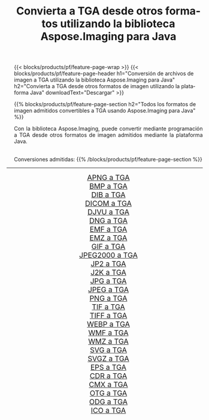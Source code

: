 ﻿---
title: Convierta a TGA desde otros formatos utilizando la biblioteca Aspose.Imaging para Java 
weight: 3920
url: /es/java/conversion/to/tga 
lang: es
langdirlevel: 2
locales: zh-hans,ja,it,ru,de,es,fr,nl,id,lt,pl,pt,vi,tr,ko,zh-hant,ar,hi,th,sv,cs,uk,he
description: Usando Aspose.Imaging puede convertir a TGA desde otros formatos usando Java
---

{{< blocks/products/pf/feature-page-wrap >}}
{{< blocks/products/pf/feature-page-header h1="Conversión de archivos de imagen a TGA utilizando la biblioteca Aspose.Imaging para Java" h2="Convierta a TGA desde otros formatos de imagen utilizando la plataforma Java" downloadText="Descargar" >}}


{{% blocks/products/pf/feature-page-section  h2="Todos los formatos de imagen admitidos convertibles a TGA usando Aspose.Imaging para Java" %}}
<p align=justify>Con la biblioteca Aspose.Imaging, puede convertir mediante programación a TGA desde otros formatos de imagen admitidos mediante la plataforma Java.</p>
<br/>
Conversiones admitidas:
{{% /blocks/products/pf/feature-page-section %}}
<div class="container-fluid productfamilypage bg-gray">
    <div class="convertypes bg-gray agp-content section">
        <div class="container">
		<hr style="margin-left:-20px;"/>
		<div class="row other-converters" style="gap: 10px;font-size: 19px;text-align:center;">
		    <div class='col-md-2 other-converter remove-lp remove-rp'><a href="/imaging/es/java/conversion/apng-to-tga" style="padding:15px;">APNG a TGA</a></div>
<div class='col-md-2 other-converter remove-lp remove-rp'><a href="/imaging/es/java/conversion/bmp-to-tga" style="padding:15px;">BMP a TGA</a></div>
<div class='col-md-2 other-converter remove-lp remove-rp'><a href="/imaging/es/java/conversion/dib-to-tga" style="padding:15px;">DIB a TGA</a></div>
<div class='col-md-2 other-converter remove-lp remove-rp'><a href="/imaging/es/java/conversion/dicom-to-tga" style="padding:15px;">DICOM a TGA</a></div>
<div class='col-md-2 other-converter remove-lp remove-rp'><a href="/imaging/es/java/conversion/djvu-to-tga" style="padding:15px;">DJVU a TGA</a></div>
<div class='col-md-2 other-converter remove-lp remove-rp'><a href="/imaging/es/java/conversion/dng-to-tga" style="padding:15px;">DNG a TGA</a></div>
<div class='col-md-2 other-converter remove-lp remove-rp'><a href="/imaging/es/java/conversion/emf-to-tga" style="padding:15px;">EMF a TGA</a></div>
<div class='col-md-2 other-converter remove-lp remove-rp'><a href="/imaging/es/java/conversion/emz-to-tga" style="padding:15px;">EMZ a TGA</a></div>
<div class='col-md-2 other-converter remove-lp remove-rp'><a href="/imaging/es/java/conversion/gif-to-tga" style="padding:15px;">GIF a TGA</a></div>
<div class='col-md-2 other-converter remove-lp remove-rp'><a href="/imaging/es/java/conversion/jpeg2000-to-tga" style="padding:15px;">JPEG2000 a TGA</a></div>
<div class='col-md-2 other-converter remove-lp remove-rp'><a href="/imaging/es/java/conversion/jp2-to-tga" style="padding:15px;">JP2 a TGA</a></div>
<div class='col-md-2 other-converter remove-lp remove-rp'><a href="/imaging/es/java/conversion/j2k-to-tga" style="padding:15px;">J2K a TGA</a></div>
<div class='col-md-2 other-converter remove-lp remove-rp'><a href="/imaging/es/java/conversion/jpg-to-tga" style="padding:15px;">JPG a TGA</a></div>
<div class='col-md-2 other-converter remove-lp remove-rp'><a href="/imaging/es/java/conversion/jpeg-to-tga" style="padding:15px;">JPEG a TGA</a></div>
<div class='col-md-2 other-converter remove-lp remove-rp'><a href="/imaging/es/java/conversion/png-to-tga" style="padding:15px;">PNG a TGA</a></div>
<div class='col-md-2 other-converter remove-lp remove-rp'><a href="/imaging/es/java/conversion/tif-to-tga" style="padding:15px;">TIF a TGA</a></div>
<div class='col-md-2 other-converter remove-lp remove-rp'><a href="/imaging/es/java/conversion/tiff-to-tga" style="padding:15px;">TIFF a TGA</a></div>
<div class='col-md-2 other-converter remove-lp remove-rp'><a href="/imaging/es/java/conversion/webp-to-tga" style="padding:15px;">WEBP a TGA</a></div>
<div class='col-md-2 other-converter remove-lp remove-rp'><a href="/imaging/es/java/conversion/wmf-to-tga" style="padding:15px;">WMF a TGA</a></div>
<div class='col-md-2 other-converter remove-lp remove-rp'><a href="/imaging/es/java/conversion/wmz-to-tga" style="padding:15px;">WMZ a TGA</a></div>
<div class='col-md-2 other-converter remove-lp remove-rp'><a href="/imaging/es/java/conversion/svg-to-tga" style="padding:15px;">SVG a TGA</a></div>
<div class='col-md-2 other-converter remove-lp remove-rp'><a href="/imaging/es/java/conversion/svgz-to-tga" style="padding:15px;">SVGZ a TGA</a></div>
<div class='col-md-2 other-converter remove-lp remove-rp'><a href="/imaging/es/java/conversion/eps-to-tga" style="padding:15px;">EPS a TGA</a></div>
<div class='col-md-2 other-converter remove-lp remove-rp'><a href="/imaging/es/java/conversion/cdr-to-tga" style="padding:15px;">CDR a TGA</a></div>
<div class='col-md-2 other-converter remove-lp remove-rp'><a href="/imaging/es/java/conversion/cmx-to-tga" style="padding:15px;">CMX a TGA</a></div>
<div class='col-md-2 other-converter remove-lp remove-rp'><a href="/imaging/es/java/conversion/otg-to-tga" style="padding:15px;">OTG a TGA</a></div>
<div class='col-md-2 other-converter remove-lp remove-rp'><a href="/imaging/es/java/conversion/odg-to-tga" style="padding:15px;">ODG a TGA</a></div>
<div class='col-md-2 other-converter remove-lp remove-rp'><a href="/imaging/es/java/conversion/ico-to-tga" style="padding:15px;">ICO a TGA</a></div>
                </div>
        </div>
    </div>
</div>
<br/>

